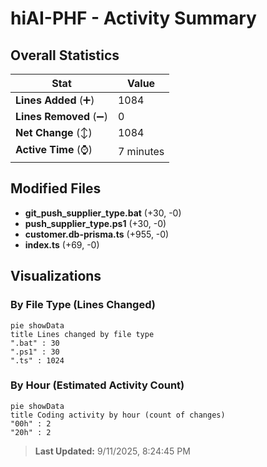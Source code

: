 # hiAI-PHF - Activity Summary 

## Overall Statistics

| Stat                   | Value                                                             |
| ---------------------- | ----------------------------------------------------------------- |
| **Lines Added** (➕)   | 1084                                          |
| **Lines Removed** (➖) | 0                                        |
| **Net Change** (↕)    | 1084                |
| **Active Time** (⌚)   | 7 minutes |


## Modified Files
- **git_push_supplier_type.bat** (+30, -0)
- **push_supplier_type.ps1** (+30, -0)
- **customer.db-prisma.ts** (+955, -0)
- **index.ts** (+69, -0)

## Visualizations

### By File Type (Lines Changed)

```mermaid
pie showData
title Lines changed by file type
".bat" : 30
".ps1" : 30
".ts" : 1024
```

### By Hour (Estimated Activity Count)

```mermaid
pie showData
title Coding activity by hour (count of changes)
"00h" : 2
"20h" : 2
```


> **Last Updated:** 9/11/2025, 8:24:45 PM